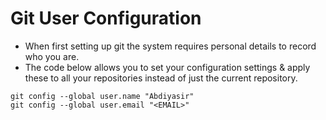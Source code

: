 # Git User Configuration
- When first setting up git the system requires personal details to record who you are.
- The code below allows you to set your configuration settings & apply these to all your repositories instead of just the current repository.
```
git config --global user.name "Abdiyasir"
git config --global user.email "<EMAIL>"
```

